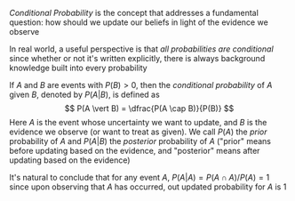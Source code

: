 *Conditional Probability* is the concept that addresses a fundamental question: how should we update our beliefs in light of the evidence we observe

In real world, a useful perspective is that *all probabilities are conditional* since whether or not it's written explicitly, there is always background knowledge built into every probability

If $A$ and $B$ are events with $P(B)>0$, then the *conditional probability* of $A$ given $B$, denoted by $P(A \vert B)$, is defined as 
$$
P(A \vert B) = \dfrac{P(A \cap B)}{P(B)}
$$
Here $A$ is the event whose uncertainty we want to update, and $B$ is the evidence we observe (or want to treat as given). We call $P(A)$ the *prior* probability of $A$ and $P(A \vert B)$ the *posterior* probability of $A$ ("prior" means before updating based on the evidence, and "posterior" means after updating based on the evidence)

It's natural to conclude that for any event $A$, $P(A \vert A) = P(A \cap A) / P(A) = 1$ since upon observing that $A$ has occurred, out updated probability for $A$ is $1$

